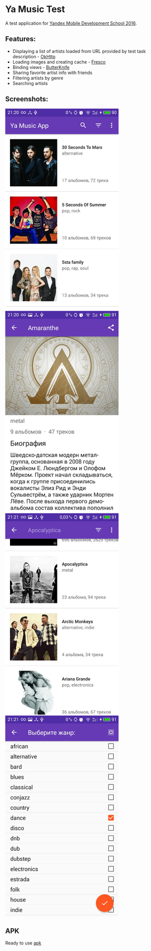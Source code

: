 # Ya Music Test

A test application for [Yandex Mobile Development School 2016](https://academy.yandex.ru/events/mobdev/msk-2016/).

## Features:
* Displaying a list of artists loaded from URL provided by test task description - [OkHttp](http://square.github.io/okhttp/)
* Loading images and creating cache - [Fresco](http://frescolib.org/)
* Binding views - [ButterKnife](http://jakewharton.github.io/butterknife/)
* Sharing favorite artist info with friends
* Filtering artists by genre
* Searching artists

## Screenshots:
<img src="/art/yamusic-main-screen.jpg?raw=true" width=360 height=640 alt="Main Screen">
<img src="/art/yamusic-details-screen.jpg?raw=true" width=360 height=640 alt="Detail Screen">

<img src="/art/yamusic-search-screen.jpg?raw=true" width=360 height=640 alt="Search Screen">
<img src="/art/yamusic-filter-screen.jpg?raw=true" width=360 height=640 alt="Genre filter Screen">

## APK
Ready to use [apk](https://yadi.sk/d/lGWKupS6szTdW)
